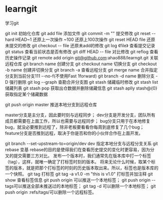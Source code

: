 # learngit
学习git

git init            初始化仓库
git add file        添加文件
git commit -m ""    提交修改
git reset --hard HEAD~1 还原上一次操作 ~100 还原上100次操作
git reset HEAD file 还原未提交的修改
git checkout -- file 还原未add的修改
git log  《file》             查看提交记录
git status              查看当前状态是否有修改
git diff HEAD -- file   对比修改
git reflog              查看历史操作记录
git remote add origin git@github.com:ahao888/learngit.git   关联远程仓库
git branch  name    创建分支
git checkout name   切换分支
git checkout -b name  创建并切换分支
git branch -a       查看远程分支
git merge name      合并指定分支到当前分支111 --no-f(不使用Fast 1forward)
git branch -d name  删除分支 -D 强行删除
git log --graph     查勘合并分支图
git stash           储藏临时修改
git stash list      储藏列表
git stash pop       获取出仓数据并删除储藏信息
git stash aplly stash@{0}   获取指定某个储藏数据

git push origin master      推送本地分支到远程仓库

master分支是主分支，因此要时刻与远程同步；
dev分支是开发分支，团队所有成员都需要在上面工作，所以也需要与远程同步；
bug分支只用于在本地修复bug，就没必要推到远程了，除非老板要看看你每周到底修复了几个bug；
feature分支是否推到远程，取决于你是否和你的小伙伴合作在上面开发。

git branch --set-upstream-to=origin/dev dev     指定本地分支与远程分支关系
git rebase      变基 rebase的目的是使得我们在查看历史提交的变化时更容易，因为分叉的提交需要三方对比。
发布一个版本时，我们通常先在版本库中打一个标签（tag），这样，就唯一确定了打标签时刻的版本。
将来无论什么时候，取某个标签的版本，就是把那个打标签的时刻的历史版本取出来。所以，标签也是版本库的一个快照。
git tag <tagname HEADID>    打标签
git tag -a v1.0 -m "this is v1.0"   打标签并加注释
git show <tagname>          查看标签信息
git push origin <tagname>可以推送一个本地标签；
git push origin --tags可以推送全部未推送过的本地标签；
git tag -d <tagname>可以删除一个本地标签；
git push origin :refs/tags/<tagname>可以删除一个远程标签。
